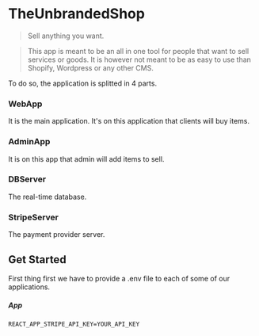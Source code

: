# TheUnbrandedShop

> Sell anything you want.

> This app is meant to be an all in one tool for people that want to sell services or goods. It is however not meant to be as easy to use than Shopify, Wordpress or any other CMS.

To do so, the application is splitted in 4 parts.

### WebApp

It is the main application. It's on this application that clients will buy items.

### AdminApp

It is on this app that admin will add items to sell.

### DBServer

The real-time database.

### StripeServer

The payment provider server.

## Get Started

First thing first we have to provide a .env file to each of some of our applications.

##### App

```
REACT_APP_STRIPE_API_KEY=YOUR_API_KEY
```

